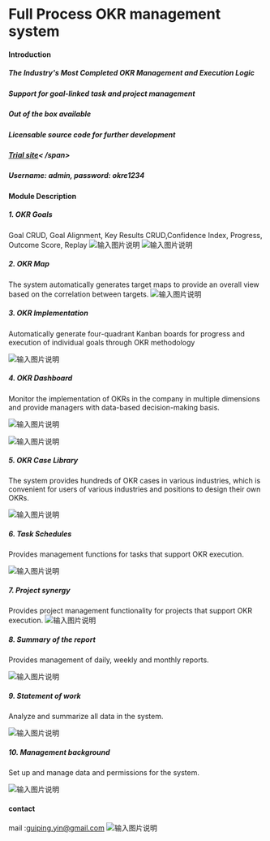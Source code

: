 # Full Process OKR management system
#### Introduction
##### The Industry's Most Completed OKR Management and Execution Logic
##### Support for goal-linked task and project management
##### Out of the box available
##### Licensable source code for further development
##### [Trial site](https://okr.bj-qicai.com/)< /span> 
##### Username: admin, password: okre1234
####  Module Description

##### 1. OKR Goals
Goal CRUD, Goal Alignment, Key Results CRUD,Confidence Index, Progress, Outcome Score, Replay 
![输入图片说明](.gitee/img/%E7%9B%AE%E6%A0%871.png)
![输入图片说明](.gitee/img/%E7%9B%AE%E6%A0%872.png)

##### 2. OKR Map
The system automatically generates target maps to provide an overall view based on the correlation between targets. 
 ![输入图片说明](.gitee/img/%E5%9C%B0%E5%9B%BE.png)



##### 3. OKR Implementation
Automatically generate four-quadrant Kanban boards for progress and execution of individual goals through OKR methodology
 

![输入图片说明](.gitee/img/%E5%9B%9B%E8%B1%A1%E9%99%90.png)


##### 4. OKR Dashboard
Monitor the implementation of OKRs in the company in multiple dimensions and provide managers with data-based decision-making basis. 
 
![输入图片说明](.gitee/img/%E4%BB%AA%E8%A1%A8%E7%9B%981.png)

![输入图片说明](.gitee/img/%E4%BB%AA%E8%A1%A8%E7%9B%982.png)

##### 5. OKR Case Library
The system provides hundreds of OKR cases in various industries, which is convenient for users of various industries and positions to design their own OKRs.
 
![输入图片说明](.gitee/img/%E6%A1%88%E4%BE%8B%E5%BA%93.png)


##### 6. Task Schedules
Provides management functions for tasks that support OKR execution.
 
![输入图片说明](.gitee/img/%E8%AE%A1%E5%88%92%E8%A1%A8.png)


##### 7. Project synergy
Provides project management functionality for projects that support OKR execution.
![输入图片说明](.gitee/img/%E5%85%B3%E8%81%94%E9%A1%B9%E7%9B%AE1.png)
 

##### 8. Summary of the report
Provides management of daily, weekly and monthly reports.
 
![输入图片说明](.gitee/img/%E6%8A%A5%E5%91%8A%E6%80%BB%E7%BB%93.png)


##### 9. Statement of work
Analyze and summarize all data in the system.
 
![输入图片说明](.gitee/img/%E5%B7%A5%E4%BD%9C%E6%8A%A5%E8%A1%A8.png)

##### 10. Management background
Set up and manage data and permissions for the system.
 
![输入图片说明](.gitee/img/%E7%AE%A1%E7%90%86%E5%90%8E%E5%8F%B0.png)


#### contact
mail :guiping.yin@gmail.com
![输入图片说明](.gitee/wechat.png)
